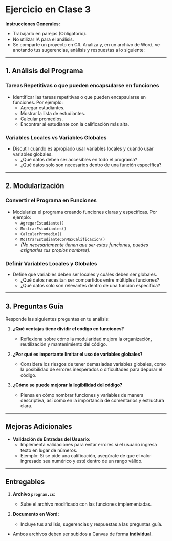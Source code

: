 ﻿# Ejercicio en Clase 3

**Instrucciones Generales:**
- Trabajarlo en parejas (Obligatorio).
- No utilizar IA para el análisis.
- Se comparte un proyecto en C#. Analiza y, en un archivo de Word, ve anotando tus sugerencias, análisis y respuestas a lo siguiente:

---

## **1. Análisis del Programa**

### **Tareas Repetitivas o que pueden encapsularse en funciones**
- Identificar las tareas repetitivas o que pueden encapsularse en funciones. Por ejemplo:
  - Agregar estudiantes.
  - Mostrar la lista de estudiantes.
  - Calcular promedios.
  - Encontrar al estudiante con la calificación más alta.

### **Variables Locales vs Variables Globales**
- Discutir cuándo es apropiado usar variables locales y cuándo usar variables globales.
  - ¿Qué datos deben ser accesibles en todo el programa?
  - ¿Qué datos solo son necesarios dentro de una función específica?

---

## **2. Modularización**

### **Convertir el Programa en Funciones**
- Modulariza el programa creando funciones claras y específicas. Por ejemplo:
  - `AgregarEstudiante()`
  - `MostrarEstudiantes()`
  - `CalcularPromedio()`
  - `MostrarEstudianteConMaxCalificacion()`
  - *(No necesariamente tienen que ser estas funciones, puedes asignarles tus propios nombres).*

### **Definir Variables Locales y Globales**
- Define qué variables deben ser locales y cuáles deben ser globales.
  - ¿Qué datos necesitan ser compartidos entre múltiples funciones?
  - ¿Qué datos solo son relevantes dentro de una función específica?

---

## **3. Preguntas Guía**

Responde las siguientes preguntas en tu análisis:

1. **¿Qué ventajas tiene dividir el código en funciones?**
   - Reflexiona sobre cómo la modularidad mejora la organización, reutilización y mantenimiento del código.

2. **¿Por qué es importante limitar el uso de variables globales?**
   - Considera los riesgos de tener demasiadas variables globales, como la posibilidad de errores inesperados o dificultades para depurar el código.

3. **¿Cómo se puede mejorar la legibilidad del código?**
   - Piensa en cómo nombrar funciones y variables de manera descriptiva, así como en la importancia de comentarios y estructura clara.

---

## **Mejoras Adicionales**
 
- **Validación de Entradas del Usuario:**
  - Implementa validaciones para evitar errores si el usuario ingresa texto en lugar de números.
  - Ejemplo: Si se pide una calificación, asegúrate de que el valor ingresado sea numérico y esté dentro de un rango válido.

---

## **Entregables**

1. **Archivo `program.cs`:**
   - Sube el archivo modificado con las funciones implementadas.

2. **Documento en Word:**
   - Incluye tus análisis, sugerencias y respuestas a las preguntas guía.

- Ambos archivos deben ser subidos a Canvas de forma **individual**.